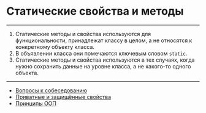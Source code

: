 # Статические свойства и методы
____

1. Статические методы и свойства используются для функциональности, принадлежат классу в целом, а не относятся к конкретному объекту класса. 
2. В объявлении класса они помечаются ключевым словом `static`. 
3. Статические методы и свойства используются в тех случаях, когда нужно сохранить данные на уровне класса, а не какого-то одного объекта. 
____
- [Вопросы к собеседованию](../../README.md)
- [Приватные и защищённые свойства](./propertydef.md)
- [Принципы ООП](./principles.md)